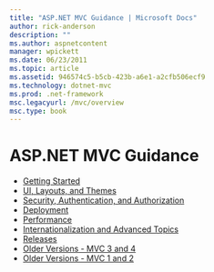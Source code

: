 ```yaml
---
title: "ASP.NET MVC Guidance | Microsoft Docs"
author: rick-anderson
description: ""
ms.author: aspnetcontent
manager: wpickett
ms.date: 06/23/2011
ms.topic: article
ms.assetid: 946574c5-b5cb-423b-a6e1-a2cfb506ecf9
ms.technology: dotnet-mvc
ms.prod: .net-framework
msc.legacyurl: /mvc/overview
msc.type: book
---
```

ASP.NET MVC Guidance
====================
- [Getting Started](getting-started/index.md)
- [UI, Layouts, and Themes](views/index.md)
- [Security, Authentication, and Authorization](security/index.md)
- [Deployment](deployment/index.md)
- [Performance](performance/index.md)
- [Internationalization and Advanced Topics](advanced/index.md)
- [Releases](releases/index.md)
- [Older Versions - MVC 3 and 4](older-versions/index.md)
- [Older Versions - MVC 1 and 2](older-versions-1/index.md)
